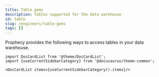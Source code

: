 ```yaml
---
title: Table gems
description: Tables supported for the data warehouse
id: table
slug: /engineers/table-gems
tags: []
---
```


Prophecy provides the following ways to access tables in your data warehouse.

```mdx-code-block
import DocCardList from '@theme/DocCardList';
import {useCurrentSidebarCategory} from '@docusaurus/theme-common';

<DocCardList items={useCurrentSidebarCategory().items}/>
```
